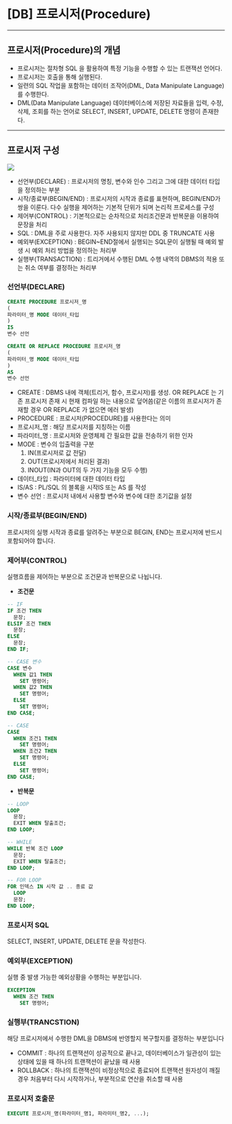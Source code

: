# [DB] 프로시저(Procedure)

---

## 프로시저(Procedure)의 개념

- 프로시저는 절차형 SQL 을 활용하여 특정 기능을 수행할 수 있는 트랜잭션 언어다.
- 프로시저는 호출을 통해 실행된다.
- 일련의 SQL 작업을 포함하는 데이터 조작어(DML, Data Manipulate Language)를 수행한다.
- DML(Data Manipulate Language) 데이터베이스에 저장된 자료들을 입력, 수정, 삭제, 조회를 하는 언어로 SELECT, INSERT, UPDATE, DELETE 명령이 존재한다.

---

## **프로시저 구성**

<img src="https://github.com/GYEONGDONGBAEK/study/assets/122242439/35ac5cba-769f-412a-93a9-af9f8ffe9d78">

- 선언부(DECLARE) : 프로시저의 명칭, 변수와 인수 그리고 그에 대한 데이터 타입을 정의하는 부분
- 시작/종료부(BEGIN/END) : 프로시저의 시작과 종료를 표현하며, BEGIN/END가 쌍을 이룬다. 다수 실행을 제어하는 기본적 단위가 되며 논리적 프로세스를 구성
- 제어부(CONTROL) : 기본적으로는 순차적으로 처리조건문과 반복문을 이용하여 문장을 처리
- SQL : DML을 주로 사용한다. 자주 사용되지 않지만 DDL 중 TRUNCATE 사용
- 예외부(EXCEPTION) : BEGIN~END절에서 실행되는 SQL문이 실행될 때 예외 발생 시 예외 처리 방법을 정의하는 처리부
- 실행부(TRANSACTION) : 트리거에서 수행된 DML 수행 내역의 DBMS의 적용 또는 취소 여부를 결정하는 처리부

### **선언부(DECLARE)**

```sql
CREATE PROCEDURE 프로시저_명
(
파라미터_명 MODE 데이터_타입
)
IS
변수 선언

CREATE OR REPLACE PROCEDURE 프로시저_명
(
파라미터_명 MODE 데이터_타입
)
AS
변수 선언
```

- CREATE : DBMS 내에 객체(트리거, 함수, 프로시저)를 생성. OR REPLACE 는 기존 프로시저 존재 시 현재 컴파일 하는 내용으로 덮어씀(같은 이름의 프로시저가 존재할 경우 OR REPLACE 가 없으면 에러 발생)
- PROCEDURE : 프로시저(PROCEDURE)를 사용한다는 의미
- 프로시저_명 : 해당 프로시저를 지칭하는 이름
- 파라미터_명 : 프로시저와 운영체제 간 필요한 값을 전송하기 위한 인자
- MODE : 변수의 입출력을 구분
    1. IN(프로시저로 값 전달)
    2. OUT(프로시저에서 처리된 결과)
    3. INOUT(IN과 OUT의 두 가지 기능을 모두 수행)
- 데이터_타입 : 파라미터에 대한 데이터 타입
- IS/AS : PL/SQL 의 블록을 시작IS 또는 AS 를 작성
- 변수 선언 : 프로시저 내에서 사용할 변수와 변수에 대한 초기값을 설정

### 시작/종료부(BEGIN/END)

프로시저의 실행 시작과 종료를 알려주는 부분으로 BEGIN, END는 프로시저에 반드시 포함되어야 합니다.

### 제어부(CONTROL)

실행흐름을 제어하는 부분으로 조건문과 반복문으로 나뉩니다.

- **조건문**

```sql
-- IF
IF 조건 THEN
  문장;
ELSIF 조건 THEN
  문장;
ELSE
  문장;
END IF;

-- CASE 변수
CASE 변수
  WHEN 값1 THEN
    SET 명령어;
  WHEN 값2 THEN
    SET 명령어;
  ELSE
    SET 명령어;
END CASE;

-- CASE
CASE
  WHEN 조건1 THEN
    SET 명령어;
  WHEN 조건2 THEN
    SET 명령어;
  ELSE
    SET 명령어;
END CASE;
```

- **반복문**

```sql
-- LOOP
LOOP
  문장;
  EXIT WHEN 탈출조건;
END LOOP;

-- WHILE
WHILE 반복 조건 LOOP
  문장;
  EXIT WHEN 탈출조건;
END LOOP;

-- FOR LOOP
FOR 인덱스 IN 시작 값 .. 종료 값
  LOOP
  문장;
END LOOP;
```

### 프로시저 SQL

SELECT, INSERT, UPDATE, DELETE 문을 작성한다.

### 예외부(EXCEPTION)

실행 중 발생 가능한 예외상황을 수행하는 부분입니다.

```sql
EXCEPTION
  WHEN 조건 THEN
    SET 명령어;
```

### 실행부(TRANCSTION)

해당 프로시저에서 수행한 DML을 DBMS에 반영할지 복구할지를 결정하는 부분입니다

- COMMIT : 하나의 트랜잭션이 성공적으로 끝나고, 데이터베이스가 일관성이 있는 상태에 있을 때 하나의 트랜잭션이 끝났을 때 사용
- ROLLBACK : 하나의 트랜잭션이 비정상적으로 종료되어 트랜잭션 원자성이 깨질 경우 처음부터 다시 시작하거나, 부분적으로 연산을 취소할 때 사용

### **프로시저 호출문**

```sql
EXECUTE 프로시저_명(파라미터_명1, 파라미터_명2, ...);
```